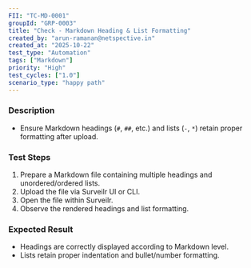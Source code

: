 ```yaml
---
FII: "TC-MD-0001"
groupId: "GRP-0003"
title: "Check - Markdown Heading & List Formatting"
created_by: "arun-ramanan@netspective.in"
created_at: "2025-10-22"
test_type: "Automation"
tags: ["Markdown"]
priority: "High"
test_cycles: ["1.0"]
scenario_type: "happy path"
---
```

### Description
- Ensure Markdown headings (`#`, `##`, etc.) and lists (`-`, `*`) retain proper formatting after upload.

### Test Steps
1. Prepare a Markdown file containing multiple headings and unordered/ordered lists.  
2. Upload the file via Surveilr UI or CLI.  
3. Open the file within Surveilr.  
4. Observe the rendered headings and list formatting.

### Expected Result
- Headings are correctly displayed according to Markdown level.  
- Lists retain proper indentation and bullet/number formatting.
